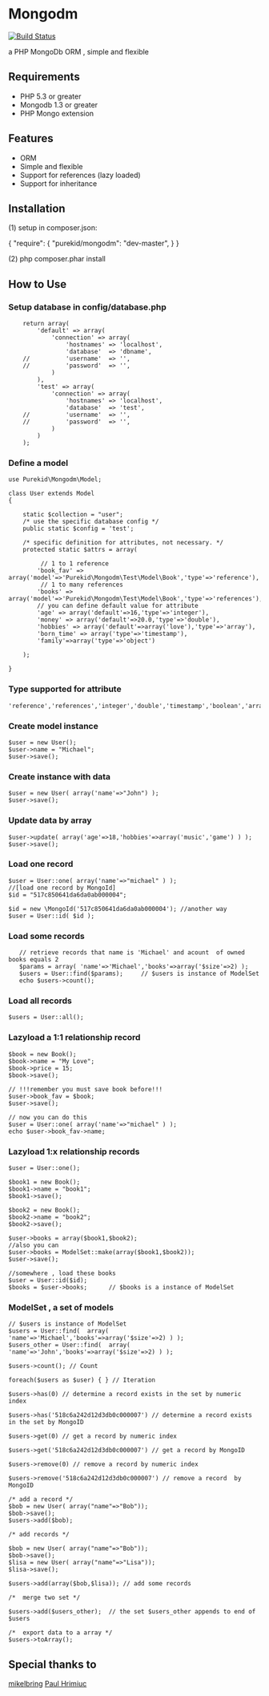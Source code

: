 Mongodm  
======= 
[![Build Status](https://secure.travis-ci.org/purekid/mongodm.png?branch=master)](http://travis-ci.org/purekid/mongodm)

a PHP MongoDb ORM ,  simple and flexible

Requirements
------------
- PHP 5.3 or greater
- Mongodb 1.3 or greater
- PHP Mongo extension 

Features
--------

- ORM
- Simple and flexible
- Support for references (lazy loaded)
- Support for inheritance

Installation
--------
(1) setup in composer.json: 
 
{
    "require": {
        "purekid/mongodm": "dev-master",
    }
}

(2) php composer.phar install


How to Use
----------

### Setup database in   config/database.php

		return array(
			'default' => array(
				'connection' => array(
					'hostnames' => 'localhost',
					'database'  => 'dbname',	
		// 			'username'  => '',
		// 			'password'  => '',	
				)
			),
			'test' => array(
                'connection' => array(
                    'hostnames' => 'localhost',
                    'database'  => 'test',    
        //          'username'  => '',
        //          'password'  => '',  
                )
            )
		);

### Define a model
    use Purekid\Mongodm\Model;
        
    class User extends Model 
    {
    
        static $collection = "user";
        /* use the specific database config */
        public static $config = 'test';
        
        /* specific definition for attributes, not necessary. */
        protected static $attrs = array(
                
             // 1 to 1 reference
            'book_fav' => array('model'=>'Purekid\Mongodm\Test\Model\Book','type'=>'reference'),
             // 1 to many references
            'books' => array('model'=>'Purekid\Mongodm\Test\Model\Book','type'=>'references'),
            // you can define default value for attribute
            'age' => array('default'=>16,'type'=>'integer'),
            'money' => array('default'=>20.0,'type'=>'double'),
            'hobbies' => array('default'=>array('love'),'type'=>'array'),
            'born_time' => array('type'=>'timestamp'),
            'family'=>array('type'=>'object')
                
        );
    
    }
    
### Type supported for attribute

    'reference','references','integer','double','timestamp','boolean','array','object'
    
### Create model instance
	$user = new User();
	$user->name = "Michael";
	$user->save();
### Create instance with data
	$user = new User( array('name'=>"John") );
	$user->save();
	
### Update data by array
	$user->update( array('age'=>18,'hobbies'=>array('music','game') ) ); 
	$user->save();
	
### Load one record
	$user = User::one( array('name'=>"michael" ) );
	//[load one record by MongoId]
	$id = "517c850641da6da0ab000004";

	$id = new \MongoId('517c850641da6da0ab000004'); //another way
	$user = User::id( $id );
### Load some records
       // retrieve records that name is 'Michael' and acount  of owned  books equals 2
       $params = array( 'name'=>'Michael','books'=>array('$size'=>2) );
       $users = User::find($params);     // $users is instance of ModelSet
       echo $users->count();
### Load all records
	$users = User::all();
### Lazyload a 1:1 relationship record

	$book = new Book();
	$book->name = "My Love";
	$book->price = 15;
	$book->save();

	// !!!remember you must save book before!!!
	$user->book_fav = $book;
	$user->save();

	// now you can do this
	$user = User::one( array('name'=>"michael" ) );
	echo $user->book_fav->name;

### Lazyload 1:x relationship records

	$user = User::one();

	$book1 = new Book();
	$book1->name = "book1";
	$book1->save();
	
	$book2 = new Book();
	$book2->name = "book2";
	$book2->save();

	$user->books = array($book1,$book2);
	//also you can
	$user->books = ModelSet::make(array($book1,$book2));
	$user->save();

	//somewhere , load these books
	$user = User::id($id);
	$books = $user->books;      // $books is a instance of ModelSet

###  ModelSet , a set of models

	// $users is instance of ModelSet
	$users = User::find(  array( 'name'=>'Michael','books'=>array('$size'=>2) ) );    
	$users_other = User::find(  array( 'name'=>'John','books'=>array('$size'=>2) ) );    
	
	$users->count(); // Count
	
	foreach($users as $user) { } // Iteration
	
	$users->has(0) // determine a record exists in the set by numeric index
	
	$users->has('518c6a242d12d3db0c000007') // determine a record exists in the set by MongoID
	
	$users->get(0) // get a record by numeric index
	
	$users->get('518c6a242d12d3db0c000007') // get a record by MongoID 
	
	$users->remove(0) // remove a record by numeric index
	
	$users->remove('518c6a242d12d3db0c000007') // remove a record  by MongoID 
	
	/* add a record */
	$bob = new User( array("name"=>"Bob"));
	$bob->save();
	$users->add($bob);
	
	/* add records */
	
	$bob = new User( array("name"=>"Bob"));
	$bob->save();
	$lisa = new User( array("name"=>"Lisa"));
	$lisa->save();
	
	$users->add(array($bob,$lisa)); // add some records
	
	/*  merge two set */
	
	$users->add($users_other);  // the set $users_other appends to end of $users 
	
	/*  export data to a array */
	$users->toArray();
	
	
Special thanks to
-----------------

[mikelbring](https://github.com/mikelbring)
[Paul Hrimiuc](https://github.com/hpaul/)


	
	

